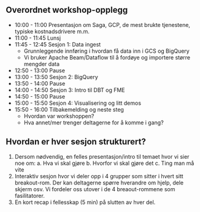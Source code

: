 
## Overordnet workshop-opplegg

- 10:00 - 11:00 Presentasjon om Saga, GCP, de mest brukte tjenestene, typiske kostnadsdrivere m.m.
- 11:00 - 11:45 Lunsj
- 11:45 - 12:45 Sesjon 1: Data ingest
  - Grunnleggende innføring i hvordan få data inn i GCS og BigQuery
  - Vi bruker Apache Beam/Dataflow til å fordøye og importere større mengder data
- 12:50 - 13:00 Pause
- 13:00 - 13:50 Sesjon 2: BigQuery
- 13:50 - 14:00 Pause
- 14:00 - 14:50 Sesjon 3: Intro til DBT og FME
- 14:50 - 15:00 Pause
- 15:00 - 15:50 Sesjon 4: Visualisering og litt demos
- 15:50 - 16:00 Tilbakemelding og neste steg
  - Hvordan var workshoppen?
  - Hva annet/mer trenger deltagerne for å komme i gang?

## Hvordan er hver sesjon strukturert?

1. Dersom nødvendig, en felles presentasjon/intro til temaet hvor vi sier noe om:
  a. Hva vi skal gjøre
  b. Hvorfor vi skal gjøre det
  c. Ting man må vite
2. Interaktiv sesjon hvor vi deler opp i 4 grupper som sitter i hvert sitt breakout-rom. Der kan deltagerne spørre hverandre om hjelp, dele skjerm osv. Vi fordeler oss utover i de 4 breaout-rommene som fasilitatorer.
3. En kort recap i fellesskap (5 min) på slutten av hver del.

